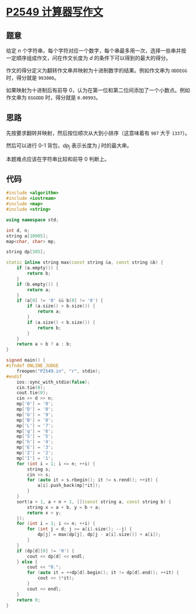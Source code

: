 # [P2549 计算器写作文](https://www.luogu.com.cn/problem/P2549)

## 题意

给定 $n$ 个字符串，每个字符对应一个数字，每个串最多用一次，选择一些串并按一定顺序组成作文，问在作文长度为 $d$ 的条件下可以得到的最大的得分。

作文的得分定义为翻转作文串并映射为十进制数字的结果。例如作文串为 `ODDEGG` 时，得分就是 `993000`。

如果映射为十进制后有前导 $0$，认为在第一位和第二位间添加了一个小数点。例如作文串为 `EGGODD` 时，得分就是 `0.00993`。

## 思路

先按要求翻转并映射，然后按位顺次从大到小排序（这意味着有 `987` 大于 `1337`）。

然后可以进行 0-1 背包，$dp_{j}$ 表示长度为 $j$ 时的最大串。

本题难点应该在字符串比较和前导 $0$ 判断上。

## 代码

```cpp
#include <algorithm>
#include <iostream>
#include <map>
#include <string>

using namespace std;

int d, n;
string a[10005];
map<char, char> mp;

string dp[305];

static inline string max(const string &a, const string &b) {
    if (a.empty()) {
        return b;
    }
    if (b.empty()) {
        return a;
    }
    if (a[0] != '0' && b[0] != '0') {
        if (a.size() > b.size()) {
            return a;
        }
        if (a.size() < b.size()) {
            return b;
        }
    }
    return a > b ? a : b;
}

signed main() {
#ifndef ONLINE_JUDGE
    freopen("P2549.in", "r", stdin);
#endif
    ios::sync_with_stdio(false);
    cin.tie(0);
    cout.tie(0);
    cin >> d >> n;
    mp['O'] = '0';
    mp['D'] = '0';
    mp['G'] = '9';
    mp['B'] = '8';
    mp['L'] = '7';
    mp['q'] = '6';
    mp['S'] = '5';
    mp['h'] = '4';
    mp['E'] = '3';
    mp['Z'] = '2';
    mp['I'] = '1';
    for (int i = 1; i <= n; ++i) {
        string s;
        cin >> s;
        for (auto it = s.rbegin(); it != s.rend(); ++it) {
            a[i].push_back(mp[*it]);
        }
    }
    sort(a + 1, a + n + 1, [](const string a, const string b) {
        string x = a + b, y = b + a;
        return x > y;
    });
    for (int i = 1; i <= n; ++i) {
        for (int j = d; j >= a[i].size(); --j) {
            dp[j] = max(dp[j], dp[j - a[i].size()] + a[i]);
        }
    }
    if (dp[d][0] != '0') {
        cout << dp[d] << endl;
    } else {
        cout << "0.";
        for (auto it = ++dp[d].begin(); it != dp[d].end(); ++it) {
            cout << (*it);
        }
        cout << endl;
    }
    return 0;
}
```